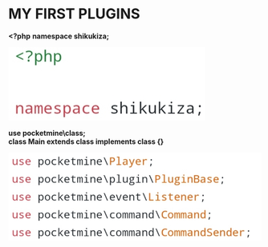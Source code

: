 # MY FIRST PLUGINS

<b><?php</b>
<b>namespace shikukiza;</b>

![screenshot](namespace.jpg)

<b>use pocketmine\class;</b>
<br/>
<b>class Main extends class implements class {}</b>

![screenshot](class.jpg)
